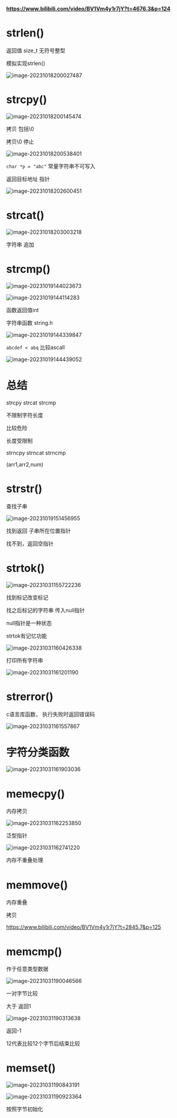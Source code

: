 **https://www.bilibili.com/video/BV1Vm4y1r7jY?t=4676.3&p=124**

# strlen()



返回值  size_t  无符号整型



模拟实现strlen()

![image-20231018200027487](assets/image-20231018200027487.png)



# strcpy()

![image-20231018200145474](assets/image-20231018200145474.png)



拷贝 包括\0

拷贝\0  停止 

![image-20231018200538401](assets/image-20231018200538401.png)

 

`char *p = "abc"`   常量字符串不可写入



返回目标地址 指针

![image-20231018202600451](assets/image-20231018202600451.png)



# strcat()

![image-20231018203003218](assets/image-20231018203003218.png)

字符串 追加







# strcmp()

![image-20231019144023673](assets/image-20231019144023673.png)



![image-20231019144114283](assets/image-20231019144114283.png)



函数返回值int  



字符串函数 string.h



![image-20231019144339847](assets/image-20231019144339847.png)

`abcdef < abq`   比较ascall

![image-20231019144439052](assets/image-20231019144439052.png)





# 总结

strcpy strcat strcmp 

不限制字符长度 

比较危险





长度受限制

strncpy strncat strncmp

(arr1,arr2,num)





# strstr()

查找子串

![image-20231019151456955](assets/image-20231019151456955.png)



找到返回  子串所在位置指针

找不到，返回空指针





# strtok()

![image-20231031155722236](assets/image-20231031155722236.png)



找到标记改变标记



找之后标记的字符串  传入null指针

null指针是一种状态

strtok有记忆功能

![image-20231031160426338](assets/image-20231031160426338.png)





打印所有字符串

![image-20231031161201190](assets/image-20231031161201190.png)



# strerror()

c语言库函数， 执行失败时返回错误码



![image-20231031161557867](assets/image-20231031161557867.png)





# 字符分类函数

![image-20231031161903036](assets/image-20231031161903036.png)





# memecpy()

内存拷贝

![image-20231031162253850](assets/image-20231031162253850.png)

泛型指针  



![image-20231031162741220](assets/image-20231031162741220.png)



内存不重叠处理



# memmove()

内存重叠

拷贝

https://www.bilibili.com/video/BV1Vm4y1r7jY?t=2845.7&p=125





# memcmp()

作于任意类型数据



![image-20231031190046566](assets/image-20231031190046566.png)



一对字节比较

大于 返回1  

![image-20231031190313638](assets/image-20231031190313638.png)

返回-1



12代表比较12个字节后结束比较



# memset()



![image-20231031190843191](assets/image-20231031190843191.png)

![image-20231031190923364](assets/image-20231031190923364.png)





按照字节初始化  

